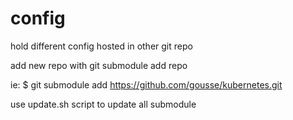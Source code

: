 # config
hold different config hosted in other git repo

add new repo with
git submodule add repo


ie:
$ git submodule add https://github.com/gousse/kubernetes.git


use update.sh script to update all submodule
